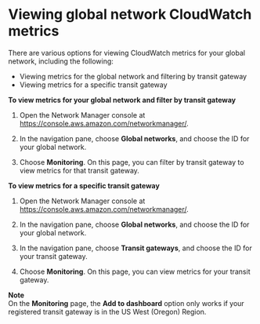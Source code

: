 # Viewing global network CloudWatch metrics<a name="viewing-metrics"></a>

There are various options for viewing CloudWatch metrics for your global network, including the following:
+ Viewing metrics for the global network and filtering by transit gateway
+ Viewing metrics for a specific transit gateway

**To view metrics for your global network and filter by transit gateway**

1. Open the Network Manager console at [https://console\.aws\.amazon\.com/networkmanager/](https://console.aws.amazon.com/networkmanager/)\. 

1. In the navigation pane, choose **Global networks**, and choose the ID for your global network\.

1. Choose **Monitoring**\. On this page, you can filter by transit gateway to view metrics for that transit gateway\.

**To view metrics for a specific transit gateway**

1. Open the Network Manager console at [https://console\.aws\.amazon\.com/networkmanager/](https://console.aws.amazon.com/networkmanager/)\. 

1. In the navigation pane, choose **Global networks**, and choose the ID for your global network\.

1. In the navigation pane, choose **Transit gateways**, and choose the ID for your transit gateway\.

1. Choose **Monitoring**\. On this page, you can view metrics for your transit gateway\.

**Note**  
On the **Monitoring** page, the **Add to dashboard** option only works if your registered transit gateway is in the US West \(Oregon\) Region\.